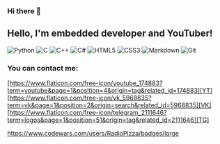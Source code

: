### Hi there 👋

<!--
**RadioPizza/RadioPizza** is a ✨ _special_ ✨ repository because its `README.md` (this file) appears on your GitHub profile.

Here are some ideas to get you started:

- 🔭 I’m currently working on ...
- 🌱 I’m currently learning ...
- 👯 I’m looking to collaborate on ...
- 🤔 I’m looking for help with ...
- 💬 Ask me about ...git s
- 📫 How to reach me: ...
- 😄 Pronouns: ...
- ⚡ Fun fact: ...
-->
## Hello, I'm embedded developer and YouTuber!

![Python](https://img.shields.io/badge/python-3670A0?style=for-the-badge&logo=python&logoColor=ffdd54)
![C](https://img.shields.io/badge/c-%2300599C.svg?style=for-the-badge&logo=c&logoColor=white)
![C++](https://img.shields.io/badge/c++-%2300599C.svg?style=for-the-badge&logo=c%2B%2B&logoColor=white)
![C#](https://img.shields.io/badge/c%23-%23239120.svg?style=for-the-badge&logo=csharp&logoColor=white)
![HTML5](https://img.shields.io/badge/html5-%23E34F26.svg?style=for-the-badge&logo=html5&logoColor=white)
![CSS3](https://img.shields.io/badge/css3-%231572B6.svg?style=for-the-badge&logo=css3&logoColor=white)
![Markdown](https://img.shields.io/badge/markdown-%23000000.svg?style=for-the-badge&logo=markdown&logoColor=white)
![Git](https://img.shields.io/badge/git-%23F05033.svg?style=for-the-badge&logo=git&logoColor=white)

### You can contact me:
[https://www.flaticon.com/free-icon/youtube_174883?term=youtube&page=1&position=4&origin=tag&related_id=174883][YT]
[https://www.flaticon.com/free-icon/vk_5968835?term=vk&page=1&position=2&origin=search&related_id=5968835][VK]
[https://www.flaticon.com/free-icon/telegram_2111646?term=logos&page=1&position=51&origin=tag&related_id=2111646][TG]

[YT]: https://www.youtube.com/@RadioPizzaRU
[VK]: https://vk.com/kravtsov.oleg
[TG]: https://t.me/kravtsov_oleg

https://www.codewars.com/users/RadioPizza/badges/large